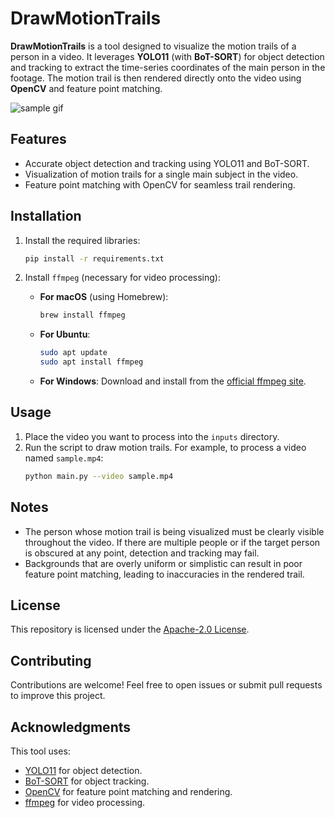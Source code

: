 # DrawMotionTrails
**DrawMotionTrails** is a tool designed to visualize the motion trails of a person in a video. It leverages **YOLO11** (with **BoT-SORT**) for object detection and tracking to extract the time-series coordinates of the main person in the footage. The motion trail is then rendered directly onto the video using **OpenCV** and feature point matching.

![sample gif](https://github.com/ryota-skating/DrawMotionTrails/blob/main/fig/sample.gif?raw=true)

## Features
- Accurate object detection and tracking using YOLO11 and BoT-SORT.
- Visualization of motion trails for a single main subject in the video.
- Feature point matching with OpenCV for seamless trail rendering.

## Installation

1. Install the required libraries:
   ```bash
   pip install -r requirements.txt
   ```

2. Install `ffmpeg` (necessary for video processing):
   - **For macOS** (using Homebrew):
     ```bash
     brew install ffmpeg
     ```
   - **For Ubuntu**:
     ```bash
     sudo apt update
     sudo apt install ffmpeg
     ```
   - **For Windows**:
     Download and install from the [official ffmpeg site](https://ffmpeg.org/download.html).

## Usage

1. Place the video you want to process into the `inputs` directory.
2. Run the script to draw motion trails. For example, to process a video named `sample.mp4`:
   ```bash
   python main.py --video sample.mp4
   ```

## Notes

- The person whose motion trail is being visualized must be clearly visible throughout the video. If there are multiple people or if the target person is obscured at any point, detection and tracking may fail.
- Backgrounds that are overly uniform or simplistic can result in poor feature point matching, leading to inaccuracies in the rendered trail.

## License
This repository is licensed under the [Apache-2.0 License](LICENSE).

## Contributing
Contributions are welcome! Feel free to open issues or submit pull requests to improve this project.

## Acknowledgments
This tool uses:
- [YOLO11](https://docs.ultralytics.com/models/yolo11) for object detection.
- [BoT-SORT](https://docs.ultralytics.com/modes/track) for object tracking.
- [OpenCV](https://opencv.org/) for feature point matching and rendering.
- [ffmpeg](https://ffmpeg.org/) for video processing.
